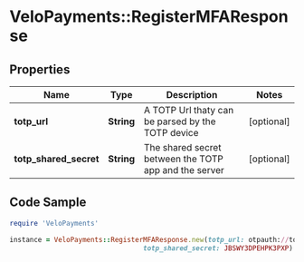 # VeloPayments::RegisterMFAResponse

## Properties

Name | Type | Description | Notes
------------ | ------------- | ------------- | -------------
**totp_url** | **String** | A TOTP Url thaty can be parsed by the TOTP device | [optional] 
**totp_shared_secret** | **String** | The shared secret between the TOTP app and the server | [optional] 

## Code Sample

```ruby
require 'VeloPayments'

instance = VeloPayments::RegisterMFAResponse.new(totp_url: otpauth://totp/Velo%20Payments:stephen.smith@example.com?secret&#x3D;JBSWY3DPEHPK3PXP&amp;issuer&#x3D;Velo%20Payments,
                                 totp_shared_secret: JBSWY3DPEHPK3PXP)
```


